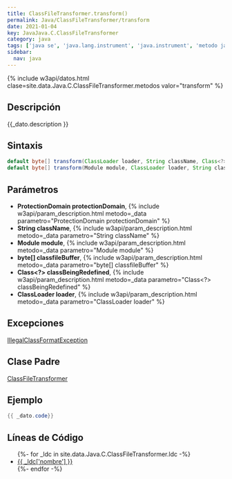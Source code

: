 ```yaml
---
title: ClassFileTransformer.transform()
permalink: Java/ClassFileTransformer/transform
date: 2021-01-04
key: JavaJava.C.ClassFileTransformer
category: java
tags: ['java se', 'java.lang.instrument', 'java.instrument', 'metodo java', 'Java 1.5']
sidebar: 
  nav: java
---
```


{% include w3api/datos.html clase=site.data.Java.C.ClassFileTransformer.metodos valor="transform" %}

## Descripción
{{_dato.description }}

## Sintaxis
~~~java
default byte[] transform(ClassLoader loader, String className, Class<?> classBeingRedefined, ProtectionDomain protectionDomain, byte[] classfileBuffer) throws IllegalClassFormatException
default byte[] transform(Module module, ClassLoader loader, String className, Class<?> classBeingRedefined, ProtectionDomain protectionDomain, byte[] classfileBuffer) throws IllegalClassFormatException
~~~

## Parámetros
* **ProtectionDomain protectionDomain**,  {% include w3api/param_description.html metodo=_data parametro="ProtectionDomain protectionDomain" %}
* **String className**,  {% include w3api/param_description.html metodo=_data parametro="String className" %}
* **Module module**,  {% include w3api/param_description.html metodo=_data parametro="Module module" %}
* **byte[] classfileBuffer**,  {% include w3api/param_description.html metodo=_data parametro="byte[] classfileBuffer" %}
* **Class&lt;?&gt; classBeingRedefined**,  {% include w3api/param_description.html metodo=_data parametro="Class<?> classBeingRedefined" %}
* **ClassLoader loader**,  {% include w3api/param_description.html metodo=_data parametro="ClassLoader loader" %}

## Excepciones
[IllegalClassFormatException](/Java/IllegalClassFormatException/)

## Clase Padre
[ClassFileTransformer](/Java/ClassFileTransformer/)

## Ejemplo
~~~java
{{ _dato.code}}
~~~

## Líneas de Código
<ul>
{%- for _ldc in site.data.Java.C.ClassFileTransformer.ldc -%}
   <li>
       <a href="{{_ldc['url'] }}">{{ _ldc['nombre'] }}</a>
   </li>
{%- endfor -%}
</ul>
